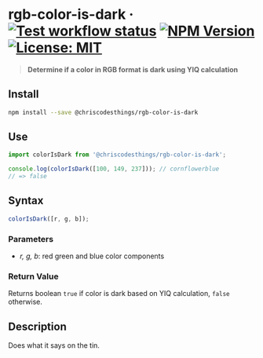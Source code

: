 # rgb-color-is-dark &middot; [![Test workflow status](https://github.com/ChrisCodesThings/rgb-color-is-dark/actions/workflows/test.yml/badge.svg)](../../actions/workflows/test.yml) [![NPM Version](https://img.shields.io/npm/v/@chriscodesthings/rgb-color-is-dark)](https://www.npmjs.com/package/@chriscodesthings/rgb-color-is-dark) [![License: MIT](https://img.shields.io/badge/License-MIT-blue.svg)](https://opensource.org/licenses/MIT)

> **Determine if a color in RGB format is dark using YIQ calculation**

## Install

```sh
npm install --save @chriscodesthings/rgb-color-is-dark
```

## Use

```js
import colorIsDark from '@chriscodesthings/rgb-color-is-dark';

console.log(colorIsDark([100, 149, 237])); // cornflowerblue
// => false
```

## Syntax

```js
colorIsDark([r, g, b]);
```

### Parameters

- *r, g, b*: red green and blue color components

### Return Value

Returns boolean `true` if color is dark based on YIQ calculation, `false` otherwise.

## Description

Does what it says on the tin.